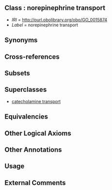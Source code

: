 
## Class : norepinephrine transport

 * *IRI* = http://purl.obolibrary.org/obo/GO_0015874
 * *Label* = norepinephrine transport

## Synonyms


## Cross-references


## Subsets


## Superclasses

 * [catecholamine transport](../../GO/37/GO_0051937.md)

## Equivalencies


## Other Logical Axioms


## Other Annotations


## Usage


## External Comments

